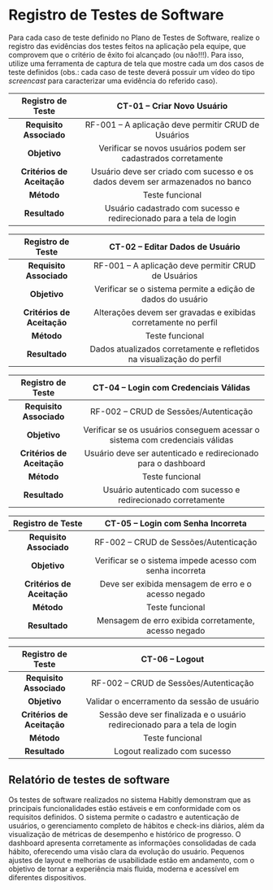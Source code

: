 # Registro de Testes de Software

Para cada caso de teste definido no Plano de Testes de Software, realize o registro das evidências dos testes feitos na aplicação pela equipe, que comprovem que o critério de êxito foi alcançado (ou não!!!). Para isso, utilize uma ferramenta de captura de tela que mostre cada um dos casos de teste definidos (obs.: cada caso de teste deverá possuir um vídeo do tipo _screencast_ para caracterizar uma evidência do referido caso).

|    **Registro de Teste**   |                         **CT-01 – Criar Novo Usuário**                        |
| :------------------------: | :---------------------------------------------------------------------------: |
|   **Requisito Associado**  |              RF-001 – A aplicação deve permitir CRUD de Usuários              |
|        **Objetivo**        |         Verificar se novos usuários podem ser cadastrados corretamente        |
| **Critérios de Aceitação** | Usuário deve ser criado com sucesso e os dados devem ser armazenados no banco |
|         **Método**         |                                Teste funcional                                |
|        **Resultado**       |      Usuário cadastrado com sucesso e redirecionado para a tela de login      |






|    **Registro de Teste**   |                  **CT-02 – Editar Dados de Usuário**                  |
| :------------------------: | :-------------------------------------------------------------------: |
|   **Requisito Associado**  |          RF-001 – A aplicação deve permitir CRUD de Usuários          |
|        **Objetivo**        |      Verificar se o sistema permite a edição de dados do usuário      |
| **Critérios de Aceitação** |    Alterações devem ser gravadas e exibidas corretamente no perfil    |
|         **Método**         |                            Teste funcional                            |
|        **Resultado**       | Dados atualizados corretamente e refletidos na visualização do perfil |






|    **Registro de Teste**   |                   **CT-04 – Login com Credenciais Válidas**                  |
| :------------------------: | :--------------------------------------------------------------------------: |
|   **Requisito Associado**  |                     RF-002 – CRUD de Sessões/Autenticação                    |
|        **Objetivo**        | Verificar se os usuários conseguem acessar o sistema com credenciais válidas |
| **Critérios de Aceitação** |         Usuário deve ser autenticado e redirecionado para o dashboard        |
|         **Método**         |                                Teste funcional                               |
|        **Resultado**       |         Usuário autenticado com sucesso e redirecionado corretamente         |






|    **Registro de Teste**   |           **CT-05 – Login com Senha Incorreta**          |
| :------------------------: | :------------------------------------------------------: |
|   **Requisito Associado**  |           RF-002 – CRUD de Sessões/Autenticação          |
|        **Objetivo**        | Verificar se o sistema impede acesso com senha incorreta |
| **Critérios de Aceitação** |    Deve ser exibida mensagem de erro e o acesso negado   |
|         **Método**         |                      Teste funcional                     |
|        **Resultado**       |   Mensagem de erro exibida corretamente, acesso negado   |





|    **Registro de Teste**   |                             **CT-06 – Logout**                            |
| :------------------------: | :-----------------------------------------------------------------------: |
|   **Requisito Associado**  |                   RF-002 – CRUD de Sessões/Autenticação                   |
|        **Objetivo**        |                Validar o encerramento da sessão de usuário                |
| **Critérios de Aceitação** | Sessão deve ser finalizada e o usuário redirecionado para a tela de login |
|         **Método**         |                              Teste funcional                              |
|        **Resultado**       |                        Logout realizado com sucesso         






## Relatório de testes de software

Os testes de software realizados no sistema Habitly demonstram que as principais funcionalidades estão estáveis e em conformidade com os requisitos definidos.
O sistema permite o cadastro e autenticação de usuários, o gerenciamento completo de hábitos e check-ins diários, além da visualização de métricas de desempenho e histórico de progresso.
O dashboard apresenta corretamente as informações consolidadas de cada hábito, oferecendo uma visão clara da evolução do usuário.
Pequenos ajustes de layout e melhorias de usabilidade estão em andamento, com o objetivo de tornar a experiência mais fluida, moderna e acessível em diferentes dispositivos.
